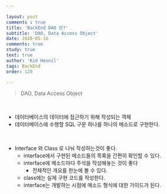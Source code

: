 ```yaml
---

layout: post
comments : true
title: 'BackEnd DAO 란?'
subtitle: 'DAO, Data Access Object'
date: 2020-05-16
comments: true
study: true
text: true
author: 'Kim Heonil'
tags: BackEnd
order: 120

---
```


> DAO, Data Access Object

<br>

- 데이터베이스의 데이터에 접근하기 위해 작성되는 객체
- 데이터베이스에 수행할 SQL 구문 하나를 하나의 메소드로 구현한다.

<br>

- Interface 와 Class 로 나눠 작성하는것이 좋다.
  - interface에서 구현된 메소드들의 목록을 간편히 확인할 수 있다.
  - interface에 메소드마다 주석을 작성해놓는 것이 좋다
    - 전체적인 개요를 한눈에 볼 수 있다.
  - class에는 실제 구현 코드를 작성한다.
  - interface는 개발하는 시점에 메소드 형식에 대한 가이드가 된다.
  
<br><br>

